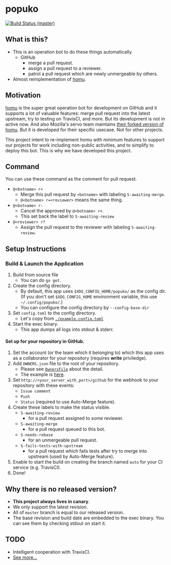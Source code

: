 # popuko

[![Build Status (master)](https://travis-ci.org/karen-irc/popuko.svg?branch=master)](https://travis-ci.org/karen-irc/popuko)

## What is this?

- This is an operation bot to do these things automatically.
    - GitHub
        - merge a pull request.
        - assign a pull request to a reviewer.
        - patrol a pull request which are newly unmergeable by others.
- Almost reimplementation of [homu](https://github.com/barosl/homu).


## Motivation

[homu](https://github.com/barosl/homu) is the super great operation bot for development on GitHub
and it supports a lot of valuable features: merge pull request into the latest upstream, try to testing on TravisCI,
and more. But its development is not in active now. And also Mozilla's servo team maintains
[their forked version of homu](https://github.com/servo/homu). But it is developed for their specific usecase.
Not for other projects.

This project intent to re-implement homu with minimum features to support our projects for work including non-public activities,
and to simplify to deploy this bot. This is why we have developed this project.


## Command

You can use these command as the comment for pull request.

- `@<botname> r+`
    - Merge this pull request by `<botname>` with labeling `S-awaiting-merge`.
    - `@<botname> r=<reviewer>` means the same thing.
- `@<botname> r-`
    - Cancel the approved by `@<botname> r+`.
    - This set back the label to `S-awaiting-review`
- `@<reviewer> r?`
    - Assign the pull request to the reviewer with labeling `S-awaiting-review`.


## Setup Instructions

### Build & Launch the Application

1. Build from source file
    - You can do `go get`.
2. Create the config directory.
    - By default, this app uses `$XDG_CONFIG_HOME/popuko/` as the config dir.
      (If you don't set `$XDG_CONFIG_HOME` environment variable, this use `~/.config/popuko/`.)
    - You can configure the config directory by `--config-base-dir`
3. Set `config.toml` to the config directory.
    - Let's copy from [`./example.config.toml`](./example.config.toml)
4. Start the exec binary.
    - This app dumps all logs into stdout & stderr.

#### Set up for your repository in GitHub.

1. Set the account (or the team which it belonging to) which this app uses as a collaborator
   for your repository (requires __write__ priviledge).
2. Add `OWNERS.json` file to the root of your repository.
    - Please see [`OwnersFile`](./setting/ownersfile.go) about the detail.
    - The example is [here](./OWNERS.json).
3. Set `http://<your_server_with_port>/github` for the webhook to your repository with these events:
    - `Issue comment`
    - `Push`
    - `Status` (required to use Auto-Merge feature).
4. Create these labels to make the status visible.
    - `S-awaiting-review`
        - for a pull request assigned to some reviewer.
    - `S-awaiting-merge`
        - for a pull request queued to this bot.
    - `S-needs-rebase`
        - for an unmergeable pull request.
    - `S-fails-tests-with-upstream`
        - for a pull request which fails tests after try to merge into upstream (used by Auto-Merge feature).
6. Enable to start the build on creating the branch named `auto` for your CI service (e.g. TravisCI).
7. Done!


## Why there is no released version?

- __This project always lives in canary__.
- We only support the latest revision.
- All of `master` branch is equal to our released version.
- The base revision and build date are embedded to the exec binary. You can see them by checking stdout on start it.


## TODO

- Intelligent cooperation with TravisCI.
- [See more...](https://github.com/karen-irc/popuko/issues)

